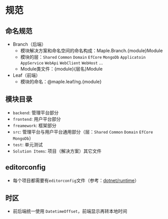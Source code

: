 # 规范

## 命名规范

* Branch（后端）
  * 模块解决方案和命名空间的命名构成：Maple.Branch.{module}Module
  * 模块的层：`Shared` `Common` `Domain` `EfCore` `MongoDb` `Applicatoin` `AppService` `WebApi` `WebClient` `WebHost` ...
  * Module类文件：{module}{层名}Module
* Leaf（前端）
  * 模块的命名：@maple.leaf/ng.{module}

## 模块目录

* `backend`: 管理平台部分
* `frontend`: 用户平台部分
* `freamework`: 框架部分
* `src`: 管理平台与用户平台通用部分（层：`Shared` `Common` `Domain` `EfCore` `MongoDb`）
* `test`: 单元测试
* `Solution Items`: 项目（解决方案）其它文件

## editorconfig

* 每个项目都需要有`editorconfig`文件（参考：[dotnet/runtime](https://github.com/dotnet/runtime/blob/master/.editorconfig)）

## 时区

* 前后端统一使用 `DatetimeOffset`，前端显示再转本地时间
